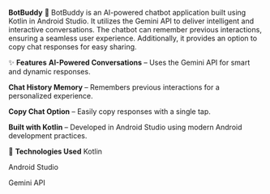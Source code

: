 **BotBuddy** 🤖
BotBuddy is an AI-powered chatbot application built using Kotlin in Android Studio. It utilizes the Gemini API to deliver intelligent and interactive conversations. The chatbot can remember previous interactions, ensuring a seamless user experience. Additionally, it provides an option to copy chat responses for easy sharing.

✨ **Features**
**AI-Powered Conversations** – Uses the Gemini API for smart and dynamic responses.

**Chat History Memory** – Remembers previous interactions for a personalized experience.

**Copy Chat Option** – Easily copy responses with a single tap.

**Built with Kotlin** – Developed in Android Studio using modern Android development practices.

📌 **Technologies Used**
Kotlin

Android Studio

Gemini API


